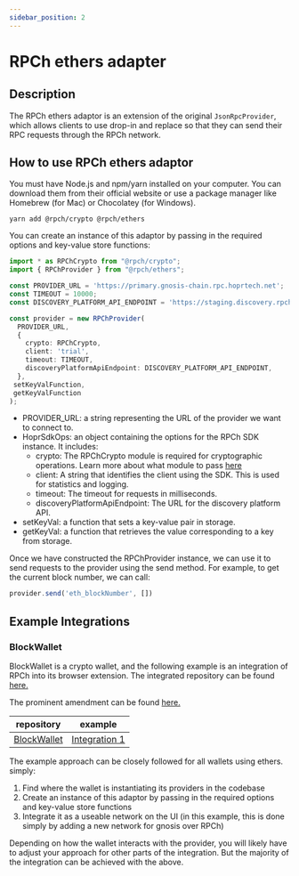 ```yaml
---
sidebar_position: 2
---
```


# RPCh ethers adapter

## Description

The RPCh ethers adaptor is an extension of the original `JsonRpcProvider`, which allows clients to use drop-in and replace so that they can send their RPC requests through the RPCh network.

## How to use RPCh ethers adaptor
You must have Node.js and npm/yarn installed on your computer. You can download them from their official website or use a package manager like Homebrew (for Mac) or Chocolatey (for Windows).

```
yarn add @rpch/crypto @rpch/ethers
```

You can create an instance of this adaptor by passing in the required options and key-value store functions:
```TypeScript
import * as RPChCrypto from "@rpch/crypto";
import { RPChProvider } from "@rpch/ethers";

const PROVIDER_URL = 'https://primary.gnosis-chain.rpc.hoprtech.net';
const TIMEOUT = 10000;
const DISCOVERY_PLATFORM_API_ENDPOINT = 'https://staging.discovery.rpch.tech';

const provider = new RPChProvider(
  PROVIDER_URL,
  {
    crypto: RPChCrypto,
    client: 'trial',
    timeout: TIMEOUT,
    discoveryPlatformApiEndpoint: DISCOVERY_PLATFORM_API_ENDPOINT,
  },
 setKeyValFunction,
 getKeyValFunction
);
```

- PROVIDER_URL: a string representing the URL of the provider we want to connect to.
- HoprSdkOps: an object containing the options for the RPCh SDK instance. It includes:
  - crypto: The RPChCrypto module is required for cryptographic operations. Learn more about what module to pass [here](./RPCh-crypto.md)
  - client: A string that identifies the client using the SDK. This is used for statistics and logging.
  - timeout: The timeout for requests in milliseconds.
  - discoveryPlatformApiEndpoint: The URL for the discovery platform API.
- setKeyVal: a function that sets a key-value pair in storage.
- getKeyVal: a function that retrieves the value corresponding to a key from storage.

Once we have constructed the RPChProvider instance, we can use it to send requests to the provider using the send method. For example, to get the current block number, we can call: 
```TypeScript
provider.send('eth_blockNumber', [])
```

## Example Integrations

### BlockWallet

BlockWallet is a crypto wallet, and the following example is an integration of RPCh into its browser extension. The integrated repository can be found [here.](https://github.com/Rpc-h/extension-block-wallet)

The prominent amendment can be found [here.](https://github.com/Rpc-h/extension-block-wallet/blob/d5bacfd024e75ad579636a69cce919d7e1a2f7a8/packages/background/src/controllers/NetworkController.ts#L526)

| repository       | example                                                                                                                                                                                                                   |
| ----------------- | ------------------------------------------------------------------------------------------------------------------------------------------------------------------------------------------------------------------------- |
| [BlockWallet](https://github.com/Rpc-h/extension-block-wallet) | [Integration 1](https://github.com/Rpc-h/extension-block-wallet/blob/d5bacfd024e75ad579636a69cce919d7e1a2f7a8/packages/background/src/controllers/NetworkController.ts#L526) |


The example approach can be closely followed for all wallets using ethers. simply:

1. Find where the wallet is instantiating its providers in the codebase
2. Create an instance of this adaptor by passing in the required options and key-value store functions
3. Integrate it as a useable network on the UI (in this example, this is done simply by adding a new network for gnosis over RPCh)

Depending on how the wallet interacts with the provider, you will likely have to adjust your approach for other parts of the integration. But the majority of the integration can be achieved with the above.
